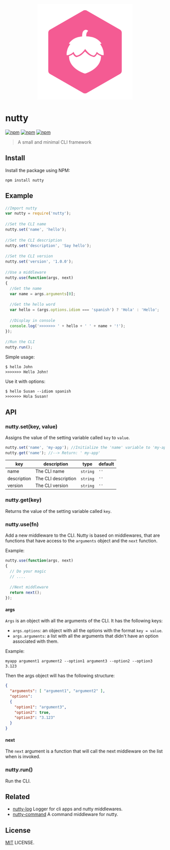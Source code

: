 <div align="center">
	<img width="300" src="https://raw.githubusercontent.com/nuttyjs/artwork/master/logo.png" alt="nutty">
	<br>
</div>

# nutty

[![npm](https://img.shields.io/npm/v/nutty.svg?style=flat-square)](https://www.npmjs.com/package/nutty)
[![npm](https://img.shields.io/npm/dt/nutty.svg?style=flat-square)](https://www.npmjs.com/package/nutty)
[![npm](https://img.shields.io/npm/l/nutty.svg?style=flat-square)](https://github.com/nuttyjs/nutty)

> A small and minimal CLI framework

## Install

Install the package using NPM:

```
npm install nutty
```

## Example

```javascript
//Import nutty
var nutty = require('nutty');

//Set the CLI name
nutty.set('name', 'hello');

//Set the CLI description
nutty.set('description', 'Say hello');

//Set the CLI version
nutty.set('version', '1.0.0');

//Use a middleware
nutty.use(function(args, next)
{
  //Get the name
  var name = args.arguments[0];

  //Get the hello word
  var hello = (args.options.idiom === 'spanish') ? 'Hola' : 'Hello';

  //Display in console
  console.log('>>>>>>> ' + hello + ' ' + name + '!');
});

//Run the CLI
nutty.run();
```

Simple usage:

```
$ hello John
>>>>>>> Hello John!
```

Use it with options:

```
$ hello Susan --idiom spanish
>>>>>>> Hola Susan!
```


## API

### nutty.set(key, value)

Assigns the value of the setting variable called `key` to `value`.

```javascript
nutty.set('name', 'my-app'); //Initialize the 'name' variable to 'my-app'
nutty.get('name'); //--> Return: ' my-app'
```

| key | description | type | default |
|-----|-------------|------|---------|
| name | The CLI name | `string` | `''` |
| description | The CLI description | `string` | `''` |
| version | The CLI version | `string` | `''` |

### nutty.get(key)

Returns the value of the setting variable called `key`.

### nutty.use(fn)

Add a new middleware to the CLI. Nutty is based on middlewares, that are functions that have access to the `arguments` object and the `next` function.

Example:

```javascript
nutty.use(function(args, next)
{
  // Do your magic
  // ....

  //Next middleware
  return next();
});
```

#### args

`Args` is an object with all the arguments of the CLI. It has the following keys:

- `args.options`: an object with all the options with the format `key = value`.
- `args.arguments`: a list with all the arguments that didn't have an option associated with them.

Example:

```
myapp argument1 argument2 --option1 argument3 --option2 --option3 3.123
```

Then the args object will has the following structure:

```json
{
  "arguments": [ "argument1", "argument2" ],
  "options":
  {
    "option1": "argument3",
    "option2": true,
    "option3": "3.123"
  }
}
```

#### next

The `next` argument is a function that will call the next middleware on the list when is invoked.


### nutty.run()

Run the CLI.

## Related

- [nutty-log](https://guthub.com/nuttyjs/nutty-log) Logger for cli apps and nutty middlewares.
- [nutty-command](https://github.com/nuttyjs/nutty-command) A command middleware for nutty.

## License

[MIT](./LICENSE) LICENSE.
